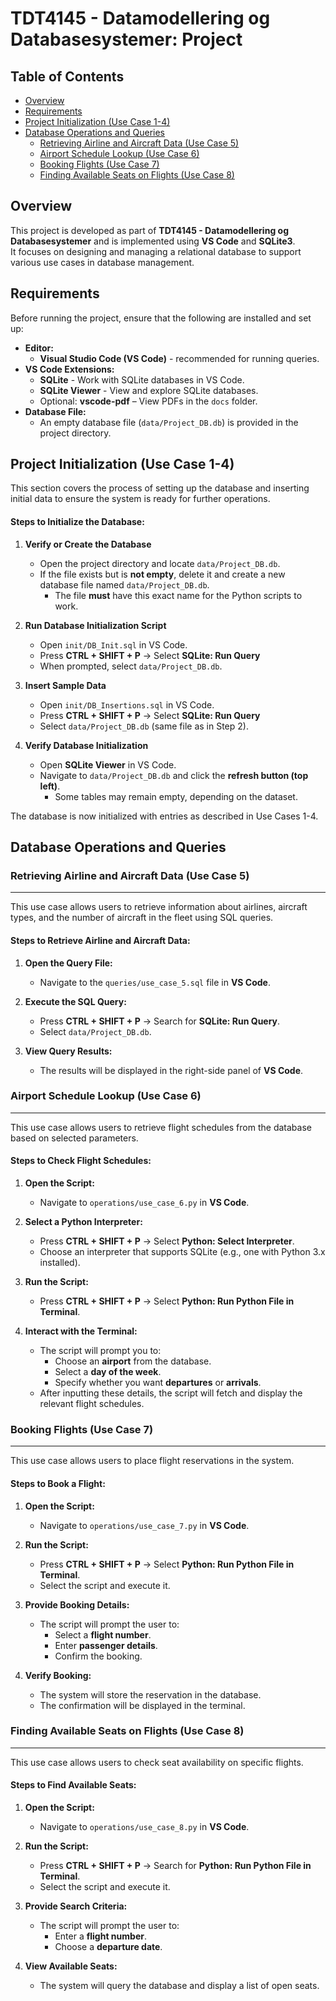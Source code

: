 <!-- In VS Code, right-click README.md and select “Open Preview” to view the formatted document. -->

# TDT4145 - Datamodellering og Databasesystemer: Project

## Table of Contents
- [Overview](#overview)
- [Requirements](#requirements)
- [Project Initialization (Use Case 1-4)](#project-initialization-use-case-1-4)
- [Database Operations and Queries](#database-operations-and-queries)
    - [Retrieving Airline and Aircraft Data (Use Case 5)](#retrieving-airline-and-aircraft-data-use-case-5)
    - [Airport Schedule Lookup (Use Case 6)](#airport-schedule-lookup-use-case-6)
    - [Booking Flights (Use Case 7)](#booking-flights-use-case-7)
    - [Finding Available Seats on Flights (Use Case 8)](#finding-available-seats-on-flights-use-case-8)

## Overview
This project is developed as part of **TDT4145 - Datamodellering og Databasesystemer** and is implemented using **VS Code** and **SQLite3**.  
It focuses on designing and managing a relational database to support various use cases in database management.

## Requirements
Before running the project, ensure that the following are installed and set up:

- **Editor:**  
  - **Visual Studio Code (VS Code)** - recommended for running queries.
- **VS Code Extensions:**
  - **SQLite** - Work with SQLite databases in VS Code.
  - **SQLite Viewer** - View and explore SQLite databases.
  - Optional: **vscode-pdf** – View PDFs in the `docs` folder.
- **Database File:**  
  - An empty database file (`data/Project_DB.db`) is provided in the project directory.

## Project Initialization (Use Case 1-4)

This section covers the process of setting up the database and inserting initial data to ensure the system is ready for further operations.

#### **Steps to Initialize the Database:**

1. **Verify or Create the Database**
    - Open the project directory and locate `data/Project_DB.db`.  
    - If the file exists but is **not empty**, delete it and create a new database file named `data/Project_DB.db`.  
        - The file **must** have this exact name for the Python scripts to work.

2. **Run Database Initialization Script**
    - Open `init/DB_Init.sql` in VS Code.  
    - Press **CTRL + SHIFT + P** → Select **SQLite: Run Query**
    - When prompted, select `data/Project_DB.db`.  

3. **Insert Sample Data**
    - Open `init/DB_Insertions.sql` in VS Code.  
    - Press **CTRL + SHIFT + P** → Select **SQLite: Run Query**
    - Select `data/Project_DB.db` (same file as in Step 2).

4. **Verify Database Initialization**
    - Open **SQLite Viewer** in VS Code.  
    - Navigate to `data/Project_DB.db` and click the **refresh button (top left)**.  
        - Some tables may remain empty, depending on the dataset.

The database is now initialized with entries as described in Use Cases 1-4.

## Database Operations and Queries

### **Retrieving Airline and Aircraft Data (Use Case 5)**
---
This use case allows users to retrieve information about airlines, aircraft types, and the number of aircraft in the fleet using SQL queries.

#### **Steps to Retrieve Airline and Aircraft Data:**  

1. **Open the Query File:**
   - Navigate to the `queries/use_case_5.sql` file in **VS Code**.

2. **Execute the SQL Query:**
   - Press **CTRL + SHIFT + P** → Search for **SQLite: Run Query**.
   - Select `data/Project_DB.db`.

3. **View Query Results:**
   - The results will be displayed in the right-side panel of **VS Code**.

### **Airport Schedule Lookup (Use Case 6)**  
---
This use case allows users to retrieve flight schedules from the database based on selected parameters.

#### **Steps to Check Flight Schedules:**

1. **Open the Script:**
   - Navigate to `operations/use_case_6.py` in **VS Code**.

2. **Select a Python Interpreter:**
   - Press **CTRL + SHIFT + P** → Select **Python: Select Interpreter**.
   - Choose an interpreter that supports SQLite (e.g., one with Python 3.x installed).

3. **Run the Script:**
   - Press **CTRL + SHIFT + P** → Select **Python: Run Python File in Terminal**.

4. **Interact with the Terminal:**
   - The script will prompt you to:
     - Choose an **airport** from the database.
     - Select a **day of the week**.
     - Specify whether you want **departures** or **arrivals**.
   - After inputting these details, the script will fetch and display the relevant flight schedules.

### **Booking Flights (Use Case 7)**
---
This use case allows users to place flight reservations in the system.

#### **Steps to Book a Flight:**

1. **Open the Script:**
   - Navigate to `operations/use_case_7.py` in **VS Code**.

2. **Run the Script:**
   - Press **CTRL + SHIFT + P** → Select **Python: Run Python File in Terminal**.
   - Select the script and execute it.

3. **Provide Booking Details:**
   - The script will prompt the user to:
     - Select a **flight number**.
     - Enter **passenger details**.
     - Confirm the booking.

4. **Verify Booking:**
   - The system will store the reservation in the database.
   - The confirmation will be displayed in the terminal.

### **Finding Available Seats on Flights (Use Case 8)**
---
This use case allows users to check seat availability on specific flights.

#### **Steps to Find Available Seats:**

1. **Open the Script:**
   - Navigate to `operations/use_case_8.py` in **VS Code**.

2. **Run the Script:**
   - Press **CTRL + SHIFT + P** → Search for **Python: Run Python File in Terminal**.
   - Select the script and execute it.

3. **Provide Search Criteria:**
   - The script will prompt the user to:
     - Enter a **flight number**.
     - Choose a **departure date**.

4. **View Available Seats:**
   - The system will query the database and display a list of open seats.